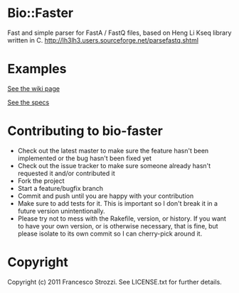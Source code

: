 Bio::Faster
==========

Fast and simple parser for FastA / FastQ files, based on Heng Li Kseq library written in C.
http://lh3lh3.users.sourceforge.net/parsefastq.shtml

Examples
========

[See the wiki page](https://github.com/fstrozzi/bioruby-faster/wiki)

[See the specs](https://github.com/fstrozzi/bioruby-faster/blob/master/spec/parser_spec.rb)


Contributing to bio-faster
==========================
 
* Check out the latest master to make sure the feature hasn't been implemented or the bug hasn't been fixed yet
* Check out the issue tracker to make sure someone already hasn't requested it and/or contributed it
* Fork the project
* Start a feature/bugfix branch
* Commit and push until you are happy with your contribution
* Make sure to add tests for it. This is important so I don't break it in a future version unintentionally.
* Please try not to mess with the Rakefile, version, or history. If you want to have your own version, or is otherwise necessary, that is fine, but please isolate to its own commit so I can cherry-pick around it.

Copyright
=========

Copyright (c) 2011 Francesco Strozzi. See LICENSE.txt for
further details.

